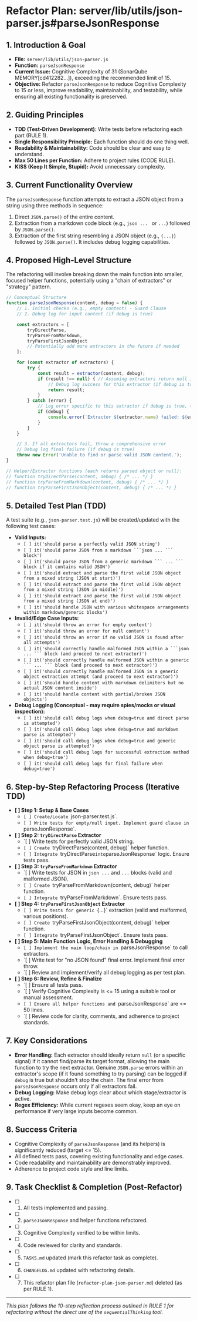 # Refactor Plan: server/lib/utils/json-parser.js#parseJsonResponse

## 1. Introduction & Goal

- **File:** `server/lib/utils/json-parser.js`
- **Function:** `parseJsonResponse`
- **Current Issue:** Cognitive Complexity of 31 (SonarQube MEMORY[cd412282...]), exceeding the recommended limit of 15.
- **Objective:** Refactor `parseJsonResponse` to reduce Cognitive Complexity to 15 or less, improve readability, maintainability, and testability, while ensuring all existing functionality is preserved.

## 2. Guiding Principles

- **TDD (Test-Driven Development):** Write tests before refactoring each part (RULE 1).
- **Single Responsibility Principle:** Each function should do one thing well.
- **Readability & Maintainability:** Code should be clear and easy to understand.
- **Max 50 Lines per Function:** Adhere to project rules (CODE RULE).
- **KISS (Keep It Simple, Stupid):** Avoid unnecessary complexity.

## 3. Current Functionality Overview

The `parseJsonResponse` function attempts to extract a JSON object from a string using three methods in sequence:
1. Direct `JSON.parse()` of the entire content.
2. Extraction from a markdown code block (e.g., ```json ... ``` or ``` ... ```) followed by `JSON.parse()`.
3. Extraction of the first string resembling a JSON object (e.g., `{...}`) followed by `JSON.parse()`.
It includes debug logging capabilities.

## 4. Proposed High-Level Structure

The refactoring will involve breaking down the main function into smaller, focused helper functions, potentially using a "chain of extractors" or "strategy" pattern.

```javascript
// Conceptual Structure
function parseJsonResponse(content, debug = false) {
    // 1. Initial checks (e.g., empty content) - Guard Clause
    // 2. Debug log for input content (if debug is true)

    const extractors = [
        tryDirectParse,
        tryParseFromMarkdown,
        tryParseFirstJsonObject
        // Potentially add more extractors in the future if needed
    ];

    for (const extractor of extractors) {
        try {
            const result = extractor(content, debug);
            if (result !== null) { // Assuming extractors return null if they can't parse their specific target
                // Debug log success for this extractor (if debug is true)
                return result;
            }
        } catch (error) {
            // Log error specific to this extractor if debug is true, then continue
            if (debug) {
                console.error(`Extractor ${extractor.name} failed: ${error.message}`);
            }
        }
    }

    // 3. If all extractors fail, throw a comprehensive error
    // Debug log final failure (if debug is true)
    throw new Error('Unable to find or parse valid JSON content.');
}

// Helper/Extractor functions (each returns parsed object or null):
// function tryDirectParse(content, debug) { /* ... */ }
// function tryParseFromMarkdown(content, debug) { /* ... */ }
// function tryParseFirstJsonObject(content, debug) { /* ... */ }
```

## 5. Detailed Test Plan (TDD)

A test suite (e.g., `json-parser.test.js`) will be created/updated with the following test cases:

- **Valid Inputs:**
    - `[ ] it('should parse a perfectly valid JSON string')`
    - `[ ] it('should parse JSON from a markdown ```json ... ``` block')`
    - `[ ] it('should parse JSON from a generic markdown ``` ... ``` block if it contains valid JSON')`
    - `[ ] it('should extract and parse the first valid JSON object from a mixed string (JSON at start)')`
    - `[ ] it('should extract and parse the first valid JSON object from a mixed string (JSON in middle)')`
    - `[ ] it('should extract and parse the first valid JSON object from a mixed string (JSON at end)')`
    - `[ ] it('should handle JSON with various whitespace arrangements within markdown/generic blocks')`
- **Invalid/Edge Case Inputs:**
    - `[ ] it('should throw an error for empty content')`
    - `[ ] it('should throw an error for null content')`
    - `[ ] it('should throw an error if no valid JSON is found after all attempts')`
    - `[ ] it('should correctly handle malformed JSON within a ```json ... ``` block (and proceed to next extractor)')`
    - `[ ] it('should correctly handle malformed JSON within a generic ``` ... ``` block (and proceed to next extractor)')`
    - `[ ] it('should correctly handle malformed JSON in a generic object extraction attempt (and proceed to next extractor)')`
    - `[ ] it('should handle content with markdown delimiters but no actual JSON content inside')`
    - `[ ] it('should handle content with partial/broken JSON objects')`
- **Debug Logging (Conceptual - may require spies/mocks or visual inspection):**
    - `[ ] it('should call debug logs when debug=true and direct parse is attempted')`
    - `[ ] it('should call debug logs when debug=true and markdown parse is attempted')`
    - `[ ] it('should call debug logs when debug=true and generic object parse is attempted')`
    - `[ ] it('should call debug logs for successful extraction method when debug=true')`
    - `[ ] it('should call debug logs for final failure when debug=true')`

## 6. Step-by-Step Refactoring Process (Iterative TDD)

- **[ ] Step 1: Setup & Base Cases**
    - `[ ] Create/Locate `json-parser.test.js`.
    - `[ ] Write tests for empty/null input. Implement guard clause in `parseJsonResponse`.
- **[ ] Step 2: `tryDirectParse` Extractor**
    - `[ ] Write tests for perfectly valid JSON string.
    - `[ ] Create `tryDirectParse(content, debug)` helper function.
    - `[ ] Integrate `tryDirectParse` into `parseJsonResponse` logic. Ensure tests pass.
- **[ ] Step 3: `tryParseFromMarkdown` Extractor**
    - `[ ] Write tests for JSON in ```json ...``` and ``` ... ``` blocks (valid and malformed JSON).
    - `[ ] Create `tryParseFromMarkdown(content, debug)` helper function.
    - `[ ] Integrate `tryParseFromMarkdown`. Ensure tests pass.
- **[ ] Step 4: `tryParseFirstJsonObject` Extractor**
    - `[ ] Write tests for generic `{...}` extraction (valid and malformed, various positions).
    - `[ ] Create `tryParseFirstJsonObject(content, debug)` helper function.
    - `[ ] Integrate `tryParseFirstJsonObject`. Ensure tests pass.
- **[ ] Step 5: Main Function Logic, Error Handling & Debugging**
    - `[ ] Implement the main loop/chain in `parseJsonResponse` to call extractors.
    - `[ ] Write test for "no JSON found" final error. Implement final error throw.
    - `[ ] Review and implement/verify all debug logging as per test plan.
- **[ ] Step 6: Review, Refine & Finalize**
    - `[ ] Ensure all tests pass.
    - `[ ] Verify Cognitive Complexity is <= 15 using a suitable tool or manual assessment.
    - `[ ] Ensure all helper functions and `parseJsonResponse` are <= 50 lines.
    - `[ ] Review code for clarity, comments, and adherence to project standards.

## 7. Key Considerations

- **Error Handling:** Each extractor should ideally return `null` (or a specific signal) if it cannot find/parse its target format, allowing the main function to try the next extractor. Genuine `JSON.parse` errors within an extractor's scope (if it found something to try parsing) can be logged if `debug` is true but shouldn't stop the chain. The final error from `parseJsonResponse` occurs only if all extractors fail.
- **Debug Logging:** Make debug logs clear about which stage/extractor is active.
- **Regex Efficiency:** While current regexes seem okay, keep an eye on performance if very large inputs become common.

## 8. Success Criteria

- Cognitive Complexity of `parseJsonResponse` (and its helpers) is significantly reduced (target <= 15).
- All defined tests pass, covering existing functionality and edge cases.
- Code readability and maintainability are demonstrably improved.
- Adherence to project code style and line limits.

## 9. Task Checklist & Completion (Post-Refactor)

- [ ] 1. All tests implemented and passing.
- [ ] 2. `parseJsonResponse` and helper functions refactored.
- [ ] 3. Cognitive Complexity verified to be within limits.
- [ ] 4. Code reviewed for clarity and standards.
- [ ] 5. `TASKS.md` updated (mark this refactor task as complete).
- [ ] 6. `CHANGELOG.md` updated with refactoring details.
- [ ] 7. This refactor plan file (`refactor-plan-json-parser.md`) deleted (as per RULE 1).

---
*This plan follows the 10-step reflection process outlined in RULE 1 for refactoring without the direct use of the `sequentialThinking` tool.*
